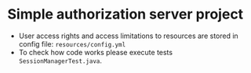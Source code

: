 # Simple authorization server project

- User access rights and access limitations to resources are stored in config file: `resources/config.yml`
- To check how code works please execute tests `SessionManagerTest.java`.
